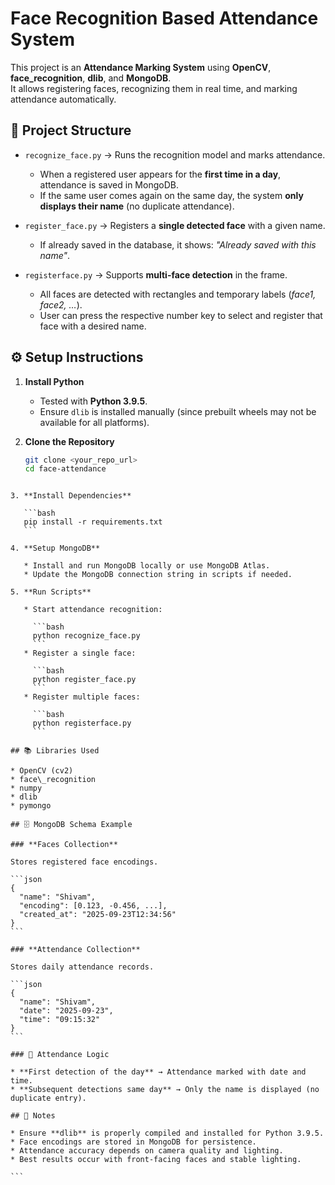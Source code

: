 # Face Recognition Based Attendance System

This project is an **Attendance Marking System** using **OpenCV**, **face_recognition**, **dlib**, and **MongoDB**.  
It allows registering faces, recognizing them in real time, and marking attendance automatically.  

## 📂 Project Structure
- `recognize_face.py` → Runs the recognition model and marks attendance.  
  - When a registered user appears for the **first time in a day**, attendance is saved in MongoDB.  
  - If the same user comes again on the same day, the system **only displays their name** (no duplicate attendance).
    
- `register_face.py` → Registers a **single detected face** with a given name.  
  - If already saved in the database, it shows: *"Already saved with this name"*.
    
- `registerface.py` → Supports **multi-face detection** in the frame.  
  - All faces are detected with rectangles and temporary labels (*face1, face2, …*).  
  - User can press the respective number key to select and register that face with a desired name.  

## ⚙️ Setup Instructions

1. **Install Python**  
   - Tested with **Python 3.9.5**.  
   - Ensure `dlib` is installed manually (since prebuilt wheels may not be available for all platforms).  

2. **Clone the Repository**
   ```bash
   git clone <your_repo_url>
   cd face-attendance
````

3. **Install Dependencies**

   ```bash
   pip install -r requirements.txt
   ```

4. **Setup MongoDB**

   * Install and run MongoDB locally or use MongoDB Atlas.
   * Update the MongoDB connection string in scripts if needed.

5. **Run Scripts**

   * Start attendance recognition:

     ```bash
     python recognize_face.py
     ```
   * Register a single face:

     ```bash
     python register_face.py
     ```
   * Register multiple faces:

     ```bash
     python registerface.py
     ```

## 📚 Libraries Used

* OpenCV (cv2)
* face\_recognition
* numpy
* dlib
* pymongo

## 🗄 MongoDB Schema Example

### **Faces Collection**

Stores registered face encodings.

```json
{
  "name": "Shivam",
  "encoding": [0.123, -0.456, ...],
  "created_at": "2025-09-23T12:34:56"
}
```

### **Attendance Collection**

Stores daily attendance records.

```json
{
  "name": "Shivam",
  "date": "2025-09-23",
  "time": "09:15:32"
}
```

### 🔑 Attendance Logic

* **First detection of the day** → Attendance marked with date and time.
* **Subsequent detections same day** → Only the name is displayed (no duplicate entry).

## 📝 Notes

* Ensure **dlib** is properly compiled and installed for Python 3.9.5.
* Face encodings are stored in MongoDB for persistence.
* Attendance accuracy depends on camera quality and lighting.
* Best results occur with front-facing faces and stable lighting.

```
